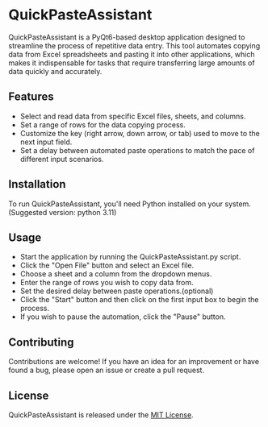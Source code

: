 # QuickPasteAssistant

QuickPasteAssistant is a PyQt6-based desktop application designed to streamline the process of repetitive data entry. This tool automates copying data from Excel spreadsheets and pasting it into other applications, which makes it indispensable for tasks that require transferring large amounts of data quickly and accurately.

## Features

- Select and read data from specific Excel files, sheets, and columns.
- Set a range of rows for the data copying process.
- Customize the key (right arrow, down arrow, or tab) used to move to the next input field.
- Set a delay between automated paste operations to match the pace of different input scenarios.

## Installation

To run QuickPasteAssistant, you'll need Python installed on your system. (Suggested version: python 3.11)

## Usage
- Start the application by running the QuickPasteAssistant.py script.
- Click the "Open File" button and select an Excel file.
- Choose a sheet and a column from the dropdown menus.
- Enter the range of rows you wish to copy data from.
- Set the desired delay between paste operations.(optional)
- Click the "Start" button and then click on the first input box to begin the process.
- If you wish to pause the automation, click the "Pause" button.


## Contributing
Contributions are welcome! If you have an idea for an improvement or have found a bug, please open an issue or create a pull request.

## License
QuickPasteAssistant is released under the [MIT License](https://www.mit-license.org/).
